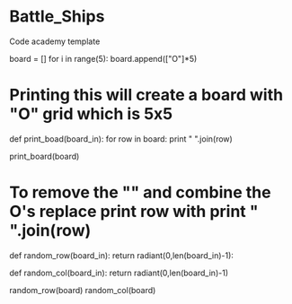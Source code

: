 # Battle_Ships
Code academy template

board = []
for i in range(5):
 board.append(["O"]*5) 
 # Printing this will create a board with "O" grid which is 5x5 
 
def print_boad(board_in):
  for row in board:
    print " ".join(row)

print_board(board)

# To remove the "" and combine the O's replace print row with print " ".join(row)

def random_row(board_in):
   return radiant(0,len(board_in)-1):
   

def random_col(board_in):
  return radiant(0,len(board_in)-1) 
  
  
 random_row(board)
 random_col(board) 
